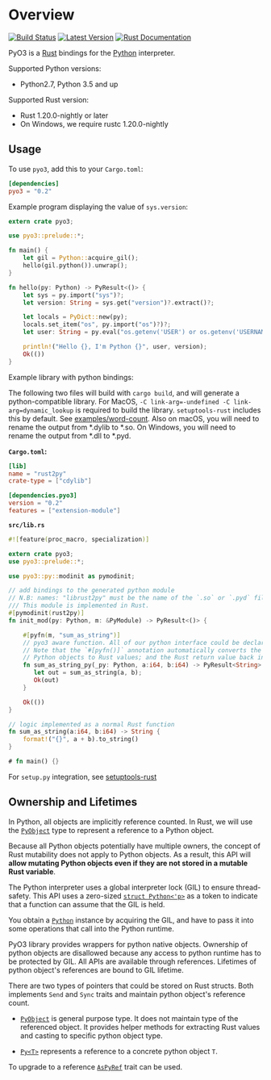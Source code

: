 # Overview

[![Build Status](https://travis-ci.org/PyO3/pyo3.svg?branch=master)](https://travis-ci.org/PyO3/pyo3)
[![Latest Version](https://img.shields.io/crates/v/pyo3.svg)](https://crates.io/crates/pyo3)
[![Rust Documentation](https://img.shields.io/badge/api-rustdoc-blue.svg)](http://pyo3.github.io/pyo3/pyo3/)

PyO3 is a [Rust](http://www.rust-lang.org/) bindings for the [Python](https://www.python.org/) interpreter.

Supported Python versions:

* Python2.7, Python 3.5 and up

Supported Rust version:

* Rust 1.20.0-nightly or later
* On Windows, we require rustc 1.20.0-nightly

## Usage

To use `pyo3`, add this to your `Cargo.toml`:

```toml
[dependencies]
pyo3 = "0.2"
```

Example program displaying the value of `sys.version`:

```rust
extern crate pyo3;

use pyo3::prelude::*;

fn main() {
    let gil = Python::acquire_gil();
    hello(gil.python()).unwrap();
}

fn hello(py: Python) -> PyResult<()> {
    let sys = py.import("sys")?;
    let version: String = sys.get("version")?.extract()?;

    let locals = PyDict::new(py);
    locals.set_item("os", py.import("os")?)?;
    let user: String = py.eval("os.getenv('USER') or os.getenv('USERNAME')", None, Some(&locals))?.extract()?;

    println!("Hello {}, I'm Python {}", user, version);
    Ok(())
}
```

Example library with python bindings:

The following two files will build with `cargo build`, and will generate a python-compatible library.
For MacOS, `-C link-arg=-undefined -C link-arg=dynamic_lookup` is required to build the library.
`setuptools-rust` includes this by default.
See [examples/word-count](https://github.com/PyO3/pyo3/tree/master/examples/word-count).
Also on macOS, you will need to rename the output from \*.dylib to \*.so.
On Windows, you will need to rename the output from \*.dll to \*.pyd.

**`Cargo.toml`:**

```toml
[lib]
name = "rust2py"
crate-type = ["cdylib"]

[dependencies.pyo3]
version = "0.2"
features = ["extension-module"]
```

**`src/lib.rs`**

```rust
#![feature(proc_macro, specialization)]

extern crate pyo3;
use pyo3::prelude::*;

use pyo3::py::modinit as pymodinit;

// add bindings to the generated python module
// N.B: names: "librust2py" must be the name of the `.so` or `.pyd` file
/// This module is implemented in Rust.
#[pymodinit(rust2py)]
fn init_mod(py: Python, m: &PyModule) -> PyResult<()> {

    #[pyfn(m, "sum_as_string")]
    // pyo3 aware function. All of our python interface could be declared in a separate module.
    // Note that the `#[pyfn()]` annotation automatically converts the arguments from
    // Python objects to Rust values; and the Rust return value back into a Python object.
    fn sum_as_string_py(_py: Python, a:i64, b:i64) -> PyResult<String> {
       let out = sum_as_string(a, b);
       Ok(out)
    }

    Ok(())
}

// logic implemented as a normal Rust function
fn sum_as_string(a:i64, b:i64) -> String {
    format!("{}", a + b).to_string()
}

# fn main() {}
```

For `setup.py` integration, see [setuptools-rust](https://github.com/PyO3/setuptools-rust)

## Ownership and Lifetimes

In Python, all objects are implicitly reference counted.
In Rust, we will use the [`PyObject`](https://pyo3.github.io/pyo3/pyo3/struct.PyObject.html) type
to represent a reference to a Python object.

Because all Python objects potentially have multiple owners, the
concept of Rust mutability does not apply to Python objects.
As a result, this API will **allow mutating Python objects even if they are not stored
in a mutable Rust variable**.

The Python interpreter uses a global interpreter lock (GIL) to ensure thread-safety.
This API uses a zero-sized [`struct Python<'p>`](https://pyo3.github.io/pyo3/pyo3/struct.Python.html) as a token to indicate
that a function can assume that the GIL is held.

You obtain a [`Python`](https://pyo3.github.io/pyo3/pyo3/struct.Python.html) instance
by acquiring the GIL, and have to pass it into some operations that call into the Python runtime.

PyO3 library provides wrappers for python native objects. Ownership of python objects are
disallowed because any access to python runtime has to be protected by GIL.
All APIs are available through references. Lifetimes of python object's references are
bound to GIL lifetime.

There are two types of pointers that could be stored on Rust structs.
Both implements `Send` and `Sync` traits and maintain python object's reference count.

* [`PyObject`](https://pyo3.github.io/pyo3/pyo3/struct.PyObject.html) is general purpose
type. It does not maintain type of the referenced object. It provides helper methods
for extracting Rust values and casting to specific python object type.

* [`Py<T>`](https://pyo3.github.io/pyo3/pyo3/struct.Py.html) represents a reference to a
concrete python object `T`.

To upgrade to a reference [`AsPyRef`](https://pyo3.github.io/pyo3/pyo3/trait.AsPyRef.html)
trait can be used.
